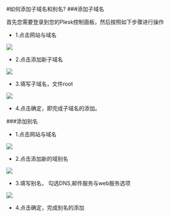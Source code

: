 <!-- --- tag: plesk 域名 虚拟主机 别名 子域名 -->
<!-- --- title: 如何添加子域名和别名? -->
#如何添加子域名和别名?
###添加子域名

首先您需要登录到您的Plesk控制面板，然后按照如下步骤进行操作

*    1.点击网站与域名

![](http://ww2.sinaimg.cn/large/a74ecc4cjw1dzc25vj25dj.jpg)

*    2.点击添加新子域名

![](http://ww1.sinaimg.cn/large/a74e55b4jw1dzc2jfdv9oj.jpg)

*    3.填写子域名，文件root

![](http://ww2.sinaimg.cn/large/a74ecc4cjw1dzc2los5ooj.jpg)

*    4.点击确定，即完成子域名的添加。

###添加别名

*    1.点击网站与域名

![](http://i1.minus.com/igegF3VLdeiTL.png)


*    2.点击添加新的域别名

![](http://i3.minus.com/ibwEvb6xjociR2.png)

*    3.填写别名， 勾选DNS,邮件服务与web服务选项

![](http://i7.minus.com/ihiA25aEb8lRl.png)

*    4.点击确定，完成别名的添加